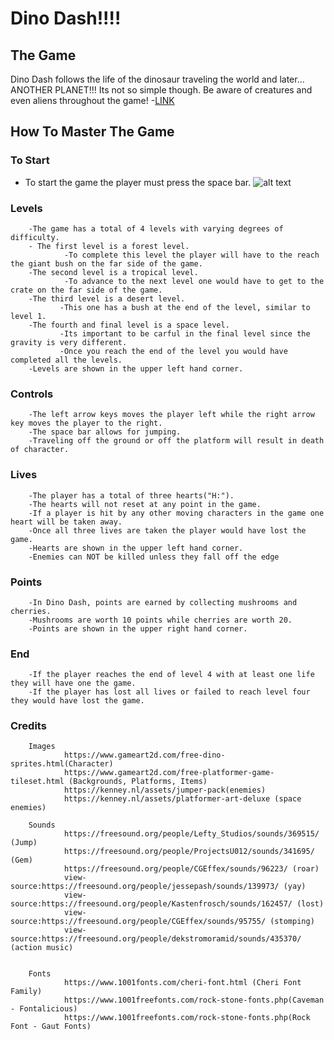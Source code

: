# Dino Dash!!!!

## The Game

Dino Dash follows the life of the dinosaur traveling the world and later... ANOTHER PLANET!!! Its not so simple though. Be aware of creatures and even aliens throughout the game!
-[LINK](https://github.com/colorfulthunder57/Dino_Dash/releases/download/v2.0/Dino.Dash.exec "Dino_Dash_Link")



## How To Master The Game

### To Start
- To start the game the player must press the space bar.
![alt text](https://github.com/Downloads/title_screenshot.png "title screenshot")

### Levels
        -The game has a total of 4 levels with varying degrees of difficulty.
        - The first level is a forest level.
                -To complete this level the player will have to the reach the giant bush on the far side of the game.
        -The second level is a tropical level.
                -To advance to the next level one would have to get to the crate on the far side of the game.
        -The third level is a desert level.
               -This one has a bush at the end of the level, similar to level 1.
        -The fourth and final level is a space level.
               -Its important to be carful in the final level since the gravity is very different.
               -Once you reach the end of the level you would have completed all the levels.
        -Levels are shown in the upper left hand corner.

### Controls
        -The left arrow keys moves the player left while the right arrow key moves the player to the right.
        -The space bar allows for jumping.
        -Traveling off the ground or off the platform will result in death of character.


### Lives
        -The player has a total of three hearts("H:").
        -The hearts will not reset at any point in the game.
        -If a player is hit by any other moving characters in the game one heart will be taken away.
        -Once all three lives are taken the player would have lost the game.
        -Hearts are shown in the upper left hand corner.
        -Enemies can NOT be killed unless they fall off the edge


### Points
        -In Dino Dash, points are earned by collecting mushrooms and cherries.
        -Mushrooms are worth 10 points while cherries are worth 20.
        -Points are shown in the upper right hand corner.


### End
        -If the player reaches the end of level 4 with at least one life they will have one the game.
        -If the player has lost all lives or failed to reach level four they would have lost the game.


### Credits
        Images
                https://www.gameart2d.com/free-dino-sprites.html(Character)
                https://www.gameart2d.com/free-platformer-game-tileset.html (Backgrounds, Platforms, Items)
                https://kenney.nl/assets/jumper-pack(enemies)
                https://kenney.nl/assets/platformer-art-deluxe (space enemies)

        Sounds
                https://freesound.org/people/Lefty_Studios/sounds/369515/ (Jump)
                https://freesound.org/people/ProjectsU012/sounds/341695/ (Gem)
                https://freesound.org/people/CGEffex/sounds/96223/ (roar)
                view-source:https://freesound.org/people/jessepash/sounds/139973/ (yay)
                view-source:https://freesound.org/people/Kastenfrosch/sounds/162457/ (lost)
                view-source:https://freesound.org/people/CGEffex/sounds/95755/ (stomping)
                view-source:https://freesound.org/people/dekstromoramid/sounds/435370/ (action music)


        Fonts
                https://www.1001fonts.com/cheri-font.html (Cheri Font Family)
                https://www.1001freefonts.com/rock-stone-fonts.php(Caveman - Fontalicious)
                https://www.1001freefonts.com/rock-stone-fonts.php(Rock Font - Gaut Fonts)



